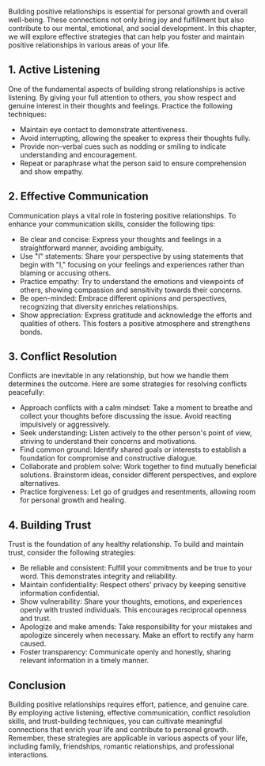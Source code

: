 
Building positive relationships is essential for personal growth and overall well-being. These connections not only bring joy and fulfillment but also contribute to our mental, emotional, and social development. In this chapter, we will explore effective strategies that can help you foster and maintain positive relationships in various areas of your life.

1\. Active Listening
-------------------

One of the fundamental aspects of building strong relationships is active listening. By giving your full attention to others, you show respect and genuine interest in their thoughts and feelings. Practice the following techniques:

* Maintain eye contact to demonstrate attentiveness.
* Avoid interrupting, allowing the speaker to express their thoughts fully.
* Provide non-verbal cues such as nodding or smiling to indicate understanding and encouragement.
* Repeat or paraphrase what the person said to ensure comprehension and show empathy.

2\. Effective Communication
--------------------------

Communication plays a vital role in fostering positive relationships. To enhance your communication skills, consider the following tips:

* Be clear and concise: Express your thoughts and feelings in a straightforward manner, avoiding ambiguity.
* Use "I" statements: Share your perspective by using statements that begin with "I," focusing on your feelings and experiences rather than blaming or accusing others.
* Practice empathy: Try to understand the emotions and viewpoints of others, showing compassion and sensitivity towards their concerns.
* Be open-minded: Embrace different opinions and perspectives, recognizing that diversity enriches relationships.
* Show appreciation: Express gratitude and acknowledge the efforts and qualities of others. This fosters a positive atmosphere and strengthens bonds.

3\. Conflict Resolution
----------------------

Conflicts are inevitable in any relationship, but how we handle them determines the outcome. Here are some strategies for resolving conflicts peacefully:

* Approach conflicts with a calm mindset: Take a moment to breathe and collect your thoughts before discussing the issue. Avoid reacting impulsively or aggressively.
* Seek understanding: Listen actively to the other person's point of view, striving to understand their concerns and motivations.
* Find common ground: Identify shared goals or interests to establish a foundation for compromise and constructive dialogue.
* Collaborate and problem solve: Work together to find mutually beneficial solutions. Brainstorm ideas, consider different perspectives, and explore alternatives.
* Practice forgiveness: Let go of grudges and resentments, allowing room for personal growth and healing.

4\. Building Trust
-----------------

Trust is the foundation of any healthy relationship. To build and maintain trust, consider the following strategies:

* Be reliable and consistent: Fulfill your commitments and be true to your word. This demonstrates integrity and reliability.
* Maintain confidentiality: Respect others' privacy by keeping sensitive information confidential.
* Show vulnerability: Share your thoughts, emotions, and experiences openly with trusted individuals. This encourages reciprocal openness and trust.
* Apologize and make amends: Take responsibility for your mistakes and apologize sincerely when necessary. Make an effort to rectify any harm caused.
* Foster transparency: Communicate openly and honestly, sharing relevant information in a timely manner.

Conclusion
----------

Building positive relationships requires effort, patience, and genuine care. By employing active listening, effective communication, conflict resolution skills, and trust-building techniques, you can cultivate meaningful connections that enrich your life and contribute to personal growth. Remember, these strategies are applicable in various aspects of your life, including family, friendships, romantic relationships, and professional interactions.
